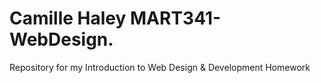 # Camille Haley MART341-WebDesign.
Repository for my Introduction to Web Design &amp; Development Homework
